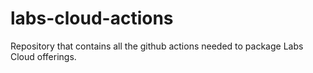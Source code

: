 # labs-cloud-actions

Repository that contains all the github actions needed to package Labs Cloud offerings.